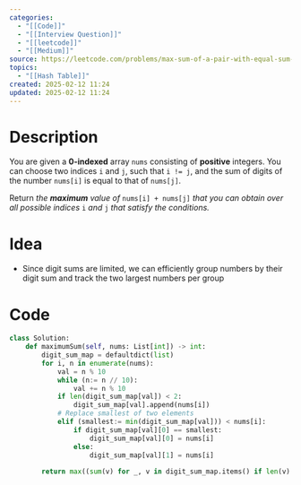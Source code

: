 ```yaml
---
categories:
  - "[[Code]]"
  - "[[Interview Question]]"
  - "[[leetcode]]"
  - "[[Medium]]"
source: https://leetcode.com/problems/max-sum-of-a-pair-with-equal-sum-of-digits
topics:
  - "[[Hash Table]]"
created: 2025-02-12 11:24
updated: 2025-02-12 11:24
---
```

# Description
You are given a **0-indexed** array `nums` consisting of **positive** integers. You can choose two indices `i` and `j`, such that `i != j`, and the sum of digits of the number `nums[i]` is equal to that of `nums[j]`.

Return _the **maximum** value of_ `nums[i] + nums[j]` _that you can obtain over all possible indices_ `i` _and_ `j` _that satisfy the conditions._

# Idea 
- Since digit sums are limited, we can efficiently group numbers by their digit sum and track the two largest numbers per group

# Code
```python
class Solution:
    def maximumSum(self, nums: List[int]) -> int:
        digit_sum_map = defaultdict(list)
        for i, n in enumerate(nums):
            val = n % 10
            while (n:= n // 10):
                val += n % 10
            if len(digit_sum_map[val]) < 2:
                digit_sum_map[val].append(nums[i])
            # Replace smallest of two elements
            elif (smallest:= min(digit_sum_map[val])) < nums[i]:
                if digit_sum_map[val][0] == smallest:
                    digit_sum_map[val][0] = nums[i]
                else:
                    digit_sum_map[val][1] = nums[i]
        
        return max((sum(v) for _, v in digit_sum_map.items() if len(v) > 1), default = -1)
```